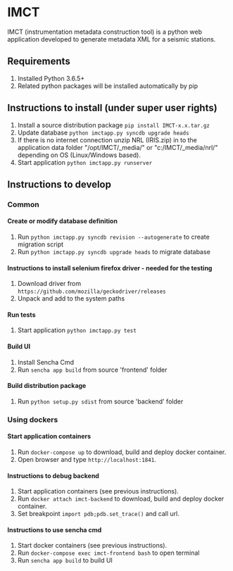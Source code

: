 # IMCT

IMCT (instrumentation metadata construction tool) is a python web application developed to generate metadata XML for a seismic stations.

## Requirements
1. Installed Python 3.6.5+
2. Related python packages will be installed automatically by pip

## Instructions to install (under super user rights)
1. Install a source distribution package ``pip install IMCT-x.x.tar.gz``
2. Update database ``python imctapp.py syncdb upgrade heads``
3. If there is no internet connection unzip NRL (IRIS.zip) in to the application data folder "/opt/IMCT/_media/" or "c:/IMCT/_media/nrl/" depending on OS (Linux/Windows based).
4. Start application ``python imctapp.py runserver``

## Instructions to develop #
### Common ##
#### Create or modify database definition
1. Run ``python imctapp.py syncdb revision --autogenerate`` to create migration script
2. Run ``python imctapp.py syncdb upgrade heads`` to migrate database

#### Instructions to install selenium firefox driver - needed for the testing
1. Download driver from ``https://github.com/mozilla/geckodriver/releases``
2. Unpack and add to the system paths   

#### Run tests
1. Start application ``python imctapp.py test``

#### Build UI
1. Install Sencha Cmd
2. Run ``sencha app build`` from source 'frontend' folder

#### Build distribution package
1. Run ``python setup.py sdist`` from source 'backend' folder

### Using dockers
#### Start application containers
1. Run ``docker-compose up`` to download, build and deploy docker container.
2. Open browser and type ``http://localhost:1841``.

#### Instructions to debug backend
1. Start application containers (see previous instructions).
2. Run ``docker attach imct-backend`` to download, build and deploy docker container.
3. Set breakpoint ``import pdb;pdb.set_trace()`` and call url.

#### Instructions to use sencha cmd ###
1. Start docker containers (see previous instructions).
2. Run ``docker-compose exec imct-frontend bash`` to open terminal
3. Run ``sencha app build`` to build UI
